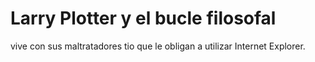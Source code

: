 # Larry Plotter y el bucle filosofal

vive con sus maltratadores tio que le obligan a utilizar Internet Explorer.
